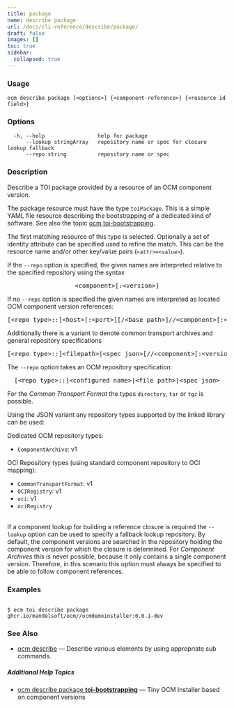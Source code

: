 ```yaml
---
title: package
name: describe package
url: /docs/cli-reference/describe/package/
draft: false
images: []
toc: true
sidebar:
  collapsed: true
---
```

### Usage

```
ocm describe package [<options>] {<component-reference>} {<resource id field>}
```

### Options

```
  -h, --help                 help for package
      --lookup stringArray   repository name or spec for closure lookup fallback
      --repo string          repository name or spec
```

### Description


Describe a TOI package provided by a resource of an OCM component version.

The package resource must have the type <code>toiPackage</code>.
This is a simple YAML file resource describing the bootstrapping of a dedicated kind
of software. See also the topic [ocm toi-bootstrapping](/docs/cli-reference/help/toi-bootstrapping/).

The first matching resource of this type is selected. Optionally a set of
identity attribute can be specified used to refine the match. This can be the
resource name and/or other key/value pairs (<code>&lt;attr>=&lt;value></code>).


If the <code>--repo</code> option is specified, the given names are interpreted
relative to the specified repository using the syntax

<center>
    <pre>&lt;component>[:&lt;version>]</pre>
</center>

If no <code>--repo</code> option is specified the given names are interpreted 
as located OCM component version references:

<center>
    <pre>[&lt;repo type>::]&lt;host>[:&lt;port>][/&lt;base path>]//&lt;component>[:&lt;version>]</pre>
</center>

Additionally there is a variant to denote common transport archives
and general repository specifications

<center>
    <pre>[&lt;repo type>::]&lt;filepath>|&lt;spec json>[//&lt;component>[:&lt;version>]]</pre>
</center>

The <code>--repo</code> option takes an OCM repository specification:

<center>
    <pre>[&lt;repo type>::]&lt;configured name>|&lt;file path>|&lt;spec json></pre>
</center>

For the *Common Transport Format* the types <code>directory</code>,
<code>tar</code> or <code>tgz</code> is possible.

Using the JSON variant any repository types supported by the 
linked library can be used:

Dedicated OCM repository types:
  - <code>ComponentArchive</code>: v1

OCI Repository types (using standard component repository to OCI mapping):
  - <code>CommonTransportFormat</code>: v1
  - <code>OCIRegistry</code>: v1
  - <code>oci</code>: v1
  - <code>ociRegistry</code>

\
If a component lookup for building a reference closure is required
the <code>--lookup</code>  option can be used to specify a fallback
lookup repository. By default, the component versions are searched in
the repository holding the component version for which the closure is
determined. For *Component Archives* this is never possible, because
it only contains a single component version. Therefore, in this scenario
this option must always be specified to be able to follow component
references.


### Examples

```

$ ocm toi describe package ghcr.io/mandelsoft/ocm//ocmdemoinstaller:0.0.1-dev

```

### See Also

* [ocm describe](/docs/cli-reference/describe/)	 &mdash; Describe various elements by using appropriate sub commands.



##### Additional Help Topics

* [ocm describe package <b>toi-bootstrapping</b>](/docs/cli-reference/help/toi-bootstrapping)	 &mdash; Tiny OCM Installer based on component versions

